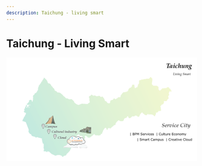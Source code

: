 ```yaml
---
description: Taichung - living smart
---
```


# Taichung - Living Smart



![](.gitbook/assets/ultranet_310818_page_33m.png)

